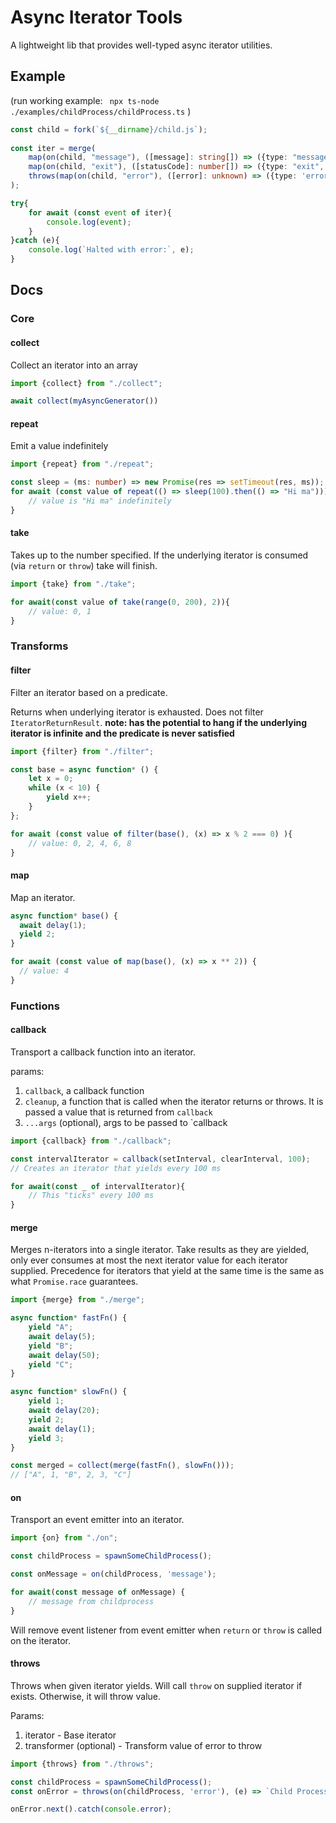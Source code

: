 # Async Iterator Tools

A lightweight lib that provides well-typed async iterator utilities.

## Example
(run working example: ` npx ts-node ./examples/childProcess/childProcess.ts` )
```typescript
const child = fork(`${__dirname}/child.js`);
   
const iter = merge(
    map(on(child, "message"), ([message]: string[]) => ({type: "message", value: message})),
    map(on(child, "exit"), ([statusCode]: number[]) => ({type: "exit", value: message})),
    throws(map(on(child, "error"), ([error]: unknown) => ({type: 'error', value: error}))),
);

try{
    for await (const event of iter){
        console.log(event);
    }
}catch (e){
    console.log(`Halted with error:`, e);
}
```

## Docs

### Core

#### collect

Collect an iterator into an array

```typescript
import {collect} from "./collect";

await collect(myAsyncGenerator())
```

#### repeat

Emit a value indefinitely

```typescript
import {repeat} from "./repeat";

const sleep = (ms: number) => new Promise(res => setTimeout(res, ms));
for await (const value of repeat(() => sleep(100).then(() => "Hi ma"))){
    // value is "Hi ma" indefinitely
}
```

#### take

Takes up to the number specified. If the underlying iterator is consumed (via `return` or `throw`)
take will finish.

```typescript
import {take} from "./take";

for await(const value of take(range(0, 200), 2)){
    // value: 0, 1
}
```

### Transforms

#### filter

Filter an iterator based on a predicate.

Returns when underlying iterator is exhausted. Does not filter `IteratorReturnResult`. **note: has the potential to 
hang if the underlying iterator is infinite and the predicate is never satisfied**

```typescript
import {filter} from "./filter";

const base = async function* () {
    let x = 0;
    while (x < 10) {
        yield x++;
    }
};

for await (const value of filter(base(), (x) => x % 2 === 0) ){
    // value: 0, 2, 4, 6, 8
}
```

#### map

Map an iterator.

```typescript
async function* base() {
  await delay(1);
  yield 2;
}

for await (const value of map(base(), (x) => x ** 2)) {
  // value: 4 
}
```

### Functions

#### callback

Transport a callback function into an iterator.

params:

1. `callback`, a callback function
2. `cleanup`, a function that is called when the iterator returns or throws. It is passed a value
that is returned from `callback`
3. `...args` (optional),  args to be passed to `callback

```typescript
import {callback} from "./callback";

const intervalIterator = callback(setInterval, clearInterval, 100);
// Creates an iterator that yields every 100 ms

for await(const _ of intervalIterator){
    // This "ticks" every 100 ms
}
```

#### merge

Merges n-iterators into a single iterator. Take results as they are yielded, only
ever consumes at most the next iterator value for each iterator supplied. 
Precedence for iterators that yield at the same time is the same as what `Promise.race` guarantees.

```typescript
import {merge} from "./merge";

async function* fastFn() {
    yield "A";
    await delay(5);
    yield "B";
    await delay(50);
    yield "C";
}

async function* slowFn() {
    yield 1;
    await delay(20);
    yield 2;
    await delay(1);
    yield 3;
}

const merged = collect(merge(fastFn(), slowFn()));
// ["A", 1, "B", 2, 3, "C"]
```

#### on

Transport an event emitter into an iterator.

```typescript
import {on} from "./on";

const childProcess = spawnSomeChildProcess();

const onMessage = on(childProcess, 'message');

for await(const message of onMessage) {
    // message from childprocess
}
```

Will remove event listener from event emitter when `return` or `throw` is called on the iterator.

#### throws

Throws when given iterator yields. Will call `throw` on supplied iterator if exists. Otherwise, it will throw value.

Params:

1. iterator - Base iterator
2. transformer (optional) - Transform value of error to throw

```typescript
import {throws} from "./throws";

const childProcess = spawnSomeChildProcess();
const onError = throws(on(childProcess, 'error'), (e) => `Child Process emitter error ${e.message}`);

onError.next().catch(console.error);
```
